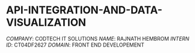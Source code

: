 # API-INTEGRATION-AND-DATA-VISUALIZATION
*COMPANY*: CODTECH IT SOLUTIONS
*NAME*: RAJNATH HEMBROM
*INTERN ID*: CT04DF2627
*DOMAIN*: FRONT END DEVELOPEMENT
